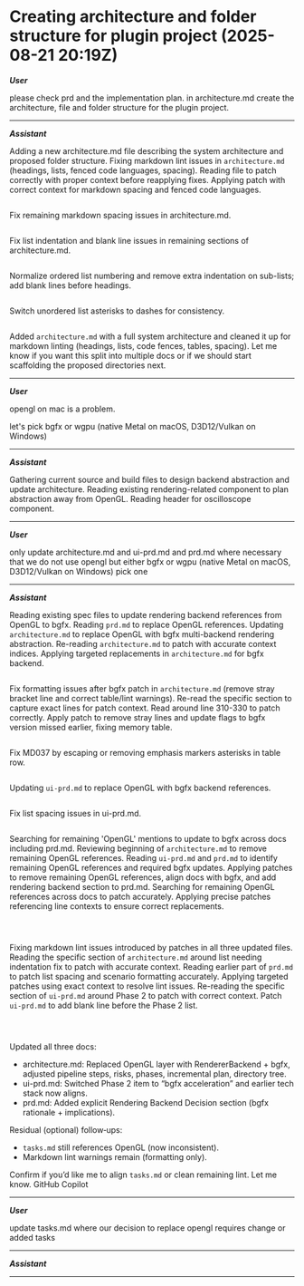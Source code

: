 <!-- Generated by SpecStory -->

# Creating architecture and folder structure for plugin project (2025-08-21 20:19Z)

_**User**_

please check prd and the implementation plan. in architecture.md create the architecture, file and folder structure for the plugin project.

---

_**Assistant**_

Adding a new architecture.md file describing the system architecture and proposed folder structure. Fixing markdown lint issues in `architecture.md` (headings, lists, fenced code languages, spacing). Reading file to patch correctly with proper context before reapplying fixes. Applying patch with correct context for markdown spacing and fenced code languages. 
```

```
Fix remaining markdown spacing issues in architecture.md. 
```

```
Fix list indentation and blank line issues in remaining sections of architecture.md. 
```

```
Normalize ordered list numbering and remove extra indentation on sub-lists; add blank lines before headings. 
```

```
Switch unordered list asterisks to dashes for consistency. 
```

```
Added `architecture.md` with a full system architecture and cleaned it up for markdown linting (headings, lists, code fences, tables, spacing). Let me know if you want this split into multiple docs or if we should start scaffolding the proposed directories next.

---

_**User**_

opengl on mac is a problem.

let's pick bgfx or wgpu (native Metal on macOS, D3D12/Vulkan on Windows)

---

_**Assistant**_

Gathering current source and build files to design backend abstraction and update architecture. Reading existing rendering-related component to plan abstraction away from OpenGL. Reading header for oscilloscope component. 

---

_**User**_

only update architecture.md and ui-prd.md and prd.md where necessary that we do not use opengl but either bgfx or wgpu (native Metal on macOS, D3D12/Vulkan on Windows) pick one

---

_**Assistant**_

Reading existing spec files to update rendering backend references from OpenGL to bgfx. Reading `prd.md` to replace OpenGL references. Updating `architecture.md` to replace OpenGL with bgfx multi-backend rendering abstraction. Re-reading `architecture.md` to patch with accurate context indices. Applying targeted replacements in `architecture.md` for bgfx backend. 
```

```
Fix formatting issues after bgfx patch in `architecture.md` (remove stray bracket line and correct table/lint warnings). Re-read the specific section to capture exact lines for patch context. Read around line 310-330 to patch correctly. Apply patch to remove stray lines and update flags to bgfx version missed earlier, fixing memory table. 
```

```
Fix MD037 by escaping or removing emphasis markers asterisks in table row. 
```

```
Updating `ui-prd.md` to replace OpenGL with bgfx backend references. 
```

```
Fix list spacing issues in ui-prd.md. 
```

```
Searching for remaining 'OpenGL' mentions to update to bgfx across docs including prd.md. Reviewing beginning of `architecture.md` to remove remaining OpenGL references. Reading `ui-prd.md` and `prd.md` to identify remaining OpenGL references and required bgfx updates. Applying patches to remove remaining OpenGL references, align docs with bgfx, and add rendering backend section to prd.md. Searching for remaining OpenGL references across docs to patch accurately. Applying precise patches referencing line contexts to ensure correct replacements. 
```

```

```

```

```

```
Fixing markdown lint issues introduced by patches in all three updated files. Reading the specific section of `architecture.md` around list needing indentation fix to patch with accurate context. Reading earlier part of `prd.md` to patch list spacing and scenario formatting accurately. Applying targeted patches using exact context to resolve lint issues. Re-reading the specific section of `ui-prd.md` around Phase 2 to patch with correct context. Patch `ui-prd.md` to add blank line before the Phase 2 list. 
```

```

```

```

```

```
Updated all three docs:

- architecture.md: Replaced OpenGL layer with RendererBackend + bgfx, adjusted pipeline steps, risks, phases, incremental plan, directory tree.
- ui-prd.md: Switched Phase 2 item to “bgfx acceleration” and earlier tech stack now aligns.
- prd.md: Added explicit Rendering Backend Decision section (bgfx rationale + implications).

Residual (optional) follow‑ups:
- `tasks.md` still references OpenGL (now inconsistent).
- Markdown lint warnings remain (formatting only).

Confirm if you’d like me to align `tasks.md` or clean remaining lint. Let me know. GitHub Copilot

---

_**User**_

update tasks.md where our decision to replace opengl requires change or added tasks

---

_**Assistant**_



---

